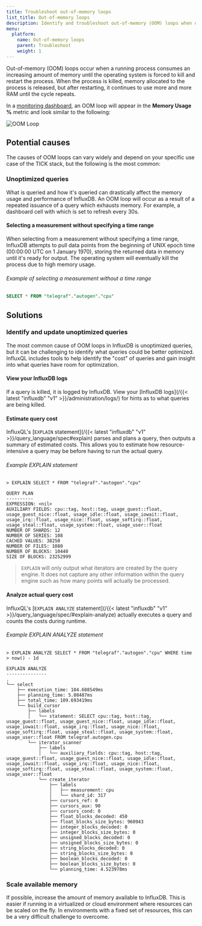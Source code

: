 ```yaml
---
title: Troubleshoot out-of-memory loops
list_title: Out-of-memory loops
description: Identify and troubleshoot out-of-memory (OOM) loops when using the InfluxData 1.x TICK stack.
menu:
  platform:
    name: Out-of-memory loops
    parent: Troubleshoot
    weight: 1
---
```


Out-of-memory (OOM) loops occur when a running process consumes an increasing amount
of memory until the operating system is forced to kill and restart the process.
When the process is killed, memory allocated to the process is released, but after
restarting, it continues to use more and more RAM until the cycle repeats.

In a [monitoring dashboard](/platform/monitoring/influxdata-platform/monitoring-dashboards/), an OOM loop
will appear in the **Memory Usage %** metric and look similar to the following:

![OOM Loop](/img/platform/troubleshooting-oom-loop.png)

## Potential causes

The causes of OOM loops can vary widely and depend on your specific use case of
the TICK stack, but the following is the most common:

### Unoptimized queries

What is queried and how it's queried can drastically affect the memory usage and performance of InfluxDB.
An OOM loop will occur as a result of a repeated issuance of a query which exhausts memory.
For example, a dashboard cell with which is set to refresh every 30s.

#### Selecting a measurement without specifying a time range

When selecting from a measurement without specifying a time range, InfluxDB attempts
to pull data points from the beginning of UNIX epoch time (00:00:00 UTC on 1 January 1970),
storing the returned data in memory until it's ready for output.
The operating system will eventually kill the process due to high memory usage.

###### Example of selecting a measurement without a time range

```sql
SELECT * FROM "telegraf"."autogen"."cpu"
```

## Solutions

### Identify and update unoptimized queries

The most common cause of OOM loops in InfluxDB is unoptimized queries, but it can
be challenging to identify what queries could be better optimized.
InfluxQL includes tools to help identify the "cost" of queries and gain insight
into what queries have room for optimization.

#### View your InfluxDB logs

If a query is killed, it is logged by InfluxDB.
View your [InfluxDB logs](/{{< latest "influxdb" "v1" >}}/administration/logs/) for hints as to what queries are being killed.

#### Estimate query cost

InfluxQL's [`EXPLAIN` statement](/{{< latest "influxdb" "v1" >}}/query_language/spec#explain)
parses and plans a query, then outputs a summary of estimated costs.
This allows you to estimate how resource-intensive a query may be before having to
run the actual query.

###### Example EXPLAIN statement

```
> EXPLAIN SELECT * FROM "telegraf"."autogen"."cpu"

QUERY PLAN
----------
EXPRESSION: <nil>
AUXILIARY FIELDS: cpu::tag, host::tag, usage_guest::float, usage_guest_nice::float, usage_idle::float, usage_iowait::float, usage_irq::float, usage_nice::float, usage_softirq::float, usage_steal::float, usage_system::float, usage_user::float
NUMBER OF SHARDS: 12
NUMBER OF SERIES: 108
CACHED VALUES: 38250
NUMBER OF FILES: 1080
NUMBER OF BLOCKS: 10440
SIZE OF BLOCKS: 23252999
```

> `EXPLAIN` will only output what iterators are created by the query engine.
> It does not capture any other information within the query engine such as how many points will actually be processed.

#### Analyze actual query cost

InfluxQL's [`EXPLAIN ANALYZE` statement](/{{< latest "influxdb" "v1" >}}/query_language/spec/#explain-analyze)
actually executes a query and counts the costs during runtime.

###### Example EXPLAIN ANALYZE statement

```
> EXPLAIN ANALYZE SELECT * FROM "telegraf"."autogen"."cpu" WHERE time > now() - 1d

EXPLAIN ANALYZE
---------------
.
└── select
    ├── execution_time: 104.608549ms
    ├── planning_time: 5.08487ms
    ├── total_time: 109.693419ms
    └── build_cursor
        ├── labels
        │   └── statement: SELECT cpu::tag, host::tag, usage_guest::float, usage_guest_nice::float, usage_idle::float, usage_iowait::float, usage_irq::float, usage_nice::float, usage_softirq::float, usage_steal::float, usage_system::float, usage_user::float FROM telegraf.autogen.cpu
        └── iterator_scanner
            ├── labels
            │   └── auxiliary_fields: cpu::tag, host::tag, usage_guest::float, usage_guest_nice::float, usage_idle::float, usage_iowait::float, usage_irq::float, usage_nice::float, usage_softirq::float, usage_steal::float, usage_system::float, usage_user::float
            └── create_iterator
                ├── labels
                │   ├── measurement: cpu
                │   └── shard_id: 317
                ├── cursors_ref: 0
                ├── cursors_aux: 90
                ├── cursors_cond: 0
                ├── float_blocks_decoded: 450
                ├── float_blocks_size_bytes: 960943
                ├── integer_blocks_decoded: 0
                ├── integer_blocks_size_bytes: 0
                ├── unsigned_blocks_decoded: 0
                ├── unsigned_blocks_size_bytes: 0
                ├── string_blocks_decoded: 0
                ├── string_blocks_size_bytes: 0
                ├── boolean_blocks_decoded: 0
                ├── boolean_blocks_size_bytes: 0
                └── planning_time: 4.523978ms
```

### Scale available memory

If possible, increase the amount of memory available to InfluxDB.
This is easier if running in a virtualized or cloud environment where resources can be scaled on the fly.
In environments with a fixed set of resources, this can be a very difficult challenge to overcome.
